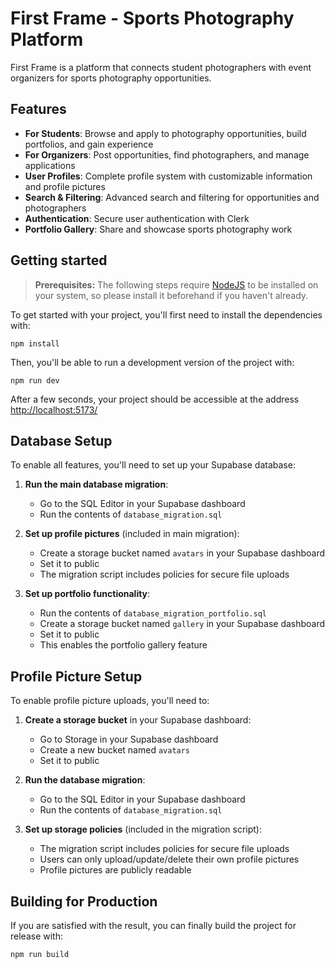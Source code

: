 # First Frame - Sports Photography Platform

<!-- Auto-deploy test comment - testing GitHub to Netlify workflow -->

First Frame is a platform that connects student photographers with event organizers for sports photography opportunities.

## Features

- **For Students**: Browse and apply to photography opportunities, build portfolios, and gain experience
- **For Organizers**: Post opportunities, find photographers, and manage applications
- **User Profiles**: Complete profile system with customizable information and profile pictures
- **Search & Filtering**: Advanced search and filtering for opportunities and photographers
- **Authentication**: Secure user authentication with Clerk
- **Portfolio Gallery**: Share and showcase sports photography work

## Getting started

> **Prerequisites:**
> The following steps require [NodeJS](https://nodejs.org/en/) to be installed on your system, so please
> install it beforehand if you haven't already.

To get started with your project, you'll first need to install the dependencies with:

```
npm install
```

Then, you'll be able to run a development version of the project with:

```
npm run dev
```

After a few seconds, your project should be accessible at the address
[http://localhost:5173/](http://localhost:5173/)

## Database Setup

To enable all features, you'll need to set up your Supabase database:

1. **Run the main database migration**:
   - Go to the SQL Editor in your Supabase dashboard
   - Run the contents of `database_migration.sql`

2. **Set up profile pictures** (included in main migration):
   - Create a storage bucket named `avatars` in your Supabase dashboard
   - Set it to public
   - The migration script includes policies for secure file uploads

3. **Set up portfolio functionality**:
   - Run the contents of `database_migration_portfolio.sql`
   - Create a storage bucket named `gallery` in your Supabase dashboard
   - Set it to public
   - This enables the portfolio gallery feature

## Profile Picture Setup

To enable profile picture uploads, you'll need to:

1. **Create a storage bucket** in your Supabase dashboard:
   - Go to Storage in your Supabase dashboard
   - Create a new bucket named `avatars`
   - Set it to public

2. **Run the database migration**:
   - Go to the SQL Editor in your Supabase dashboard
   - Run the contents of `database_migration.sql`

3. **Set up storage policies** (included in the migration script):
   - The migration script includes policies for secure file uploads
   - Users can only upload/update/delete their own profile pictures
   - Profile pictures are publicly readable

## Building for Production

If you are satisfied with the result, you can finally build the project for release with:

```
npm run build
```
